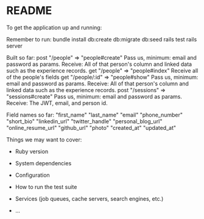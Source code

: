 # README

To get the
application up and running:

Remember to run:
bundle install
db:create
db:migrate
db:seed
rails test
rails server

Built so far:
post "/people" => "people#create" Pass us, minimum: email and password as params. Receive: All of that person's column and linked data such as the experience records.
get "/people" => "people#index" Receive all of the people's fields
get "/people/:id" => "people#show"  Pass us, minimum: email and password as params. Receive: All of that person's column and linked data such as the experience records.
post "/sessions" => "sessions#create" Pass us, minimum: email and password as params. Receive: The JWT, email, and person id.

Field names so far:
"first_name"
"last_name"
"email"
"phone_number"
"short_bio"
"linkedin_url"
"twitter_handle"
"personal_blog_url"
"online_resume_url"
"github_url"
"photo"
"created_at"
"updated_at"



Things we may want to cover:

* Ruby version

* System dependencies

* Configuration

* How to run the test suite

* Services (job queues, cache servers, search engines, etc.)

* ...
